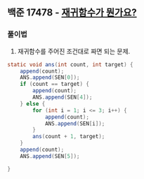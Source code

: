 ## 백준 17478 - [재귀함수가 뭔가요?](https://www.acmicpc.net/problem/17478)

### 풀이법

1. 재귀함수를 주어진 조건대로 짜면 되는 문제.

~~~JAVA
static void ans(int count, int target) {
    append(count);
    ANS.append(SEN[0]);
    if (count == target) {
        append(count);
        ANS.append(SEN[4]);
    } else {
        for (int i = 1; i <= 3; i++) {
            append(count);
            ANS.append(SEN[i]);
        }
        ans(count + 1, target);
    }
    append(count);
    ANS.append(SEN[5]);

}
~~~